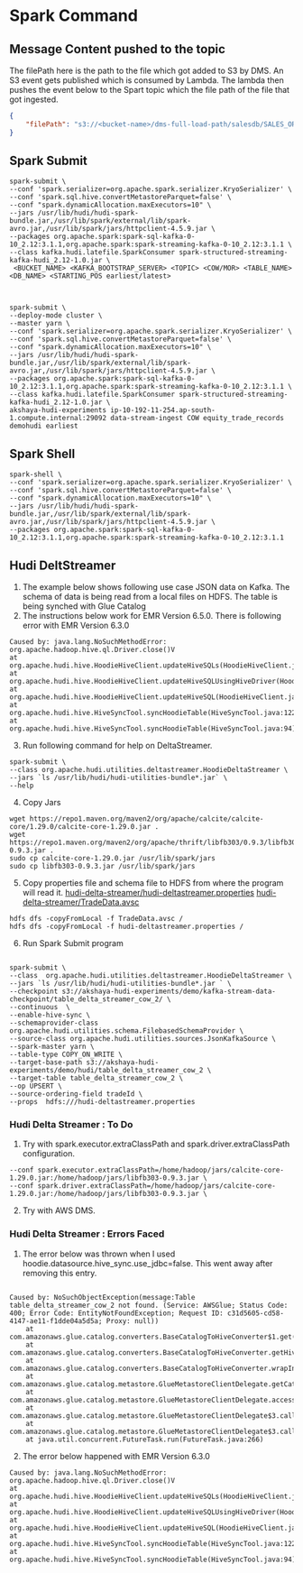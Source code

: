 
# Spark Command
## Message Content pushed to the topic
The filePath here is the path to the file which got added to S3 by DMS. An S3 event gets published which is consumed by Lambda. The lambda then pushes the event below to the Spart topic which the file path of the file that got ingested. 
```json
{
    "filePath": "s3://<bucket-name>/dms-full-load-path/salesdb/SALES_ORDER_DETAIL/20211118-100428844.parquet"
}
```

## Spark Submit

```shell
spark-submit \
--conf 'spark.serializer=org.apache.spark.serializer.KryoSerializer' \
--conf 'spark.sql.hive.convertMetastoreParquet=false' \
--conf "spark.dynamicAllocation.maxExecutors=10" \
--jars /usr/lib/hudi/hudi-spark-bundle.jar,/usr/lib/spark/external/lib/spark-avro.jar,/usr/lib/spark/jars/httpclient-4.5.9.jar \
--packages org.apache.spark:spark-sql-kafka-0-10_2.12:3.1.1,org.apache.spark:spark-streaming-kafka-0-10_2.12:3.1.1 \
--class kafka.hudi.latefile.SparkConsumer spark-structured-streaming-kafka-hudi_2.12-1.0.jar \
 <BUCKET_NAME> <KAFKA_BOOTSTRAP_SERVER> <TOPIC> <COW/MOR> <TABLE_NAME> <DB_NAME> <STARTING_POS earliest/latest>
 


spark-submit \
--deploy-mode cluster \
--master yarn \
--conf 'spark.serializer=org.apache.spark.serializer.KryoSerializer' \
--conf 'spark.sql.hive.convertMetastoreParquet=false' \
--conf "spark.dynamicAllocation.maxExecutors=10" \
--jars /usr/lib/hudi/hudi-spark-bundle.jar,/usr/lib/spark/external/lib/spark-avro.jar,/usr/lib/spark/jars/httpclient-4.5.9.jar \
--packages org.apache.spark:spark-sql-kafka-0-10_2.12:3.1.1,org.apache.spark:spark-streaming-kafka-0-10_2.12:3.1.1 \
--class kafka.hudi.latefile.SparkConsumer spark-structured-streaming-kafka-hudi_2.12-1.0.jar \
akshaya-hudi-experiments ip-10-192-11-254.ap-south-1.compute.internal:29092 data-stream-ingest COW equity_trade_records demohudi earliest
```


## Spark Shell
```shell             
spark-shell \
--conf 'spark.serializer=org.apache.spark.serializer.KryoSerializer' \
--conf 'spark.sql.hive.convertMetastoreParquet=false' \
--conf "spark.dynamicAllocation.maxExecutors=10" \
--jars /usr/lib/hudi/hudi-spark-bundle.jar,/usr/lib/spark/external/lib/spark-avro.jar,/usr/lib/spark/jars/httpclient-4.5.9.jar \
--packages org.apache.spark:spark-sql-kafka-0-10_2.12:3.1.1,org.apache.spark:spark-streaming-kafka-0-10_2.12:3.1.1

```

## Hudi DeltStreamer
1. The example below shows following use case JSON data on Kafka. The schema of data is being read from a local files on HDFS. The table is being synched with Glue Catalog 
2. The instructions below work for EMR Version 6.5.0.
There is following error with EMR Version 6.3.0
```shell
Caused by: java.lang.NoSuchMethodError: org.apache.hadoop.hive.ql.Driver.close()V
at org.apache.hudi.hive.HoodieHiveClient.updateHiveSQLs(HoodieHiveClient.java:417)
at org.apache.hudi.hive.HoodieHiveClient.updateHiveSQLUsingHiveDriver(HoodieHiveClient.java:384)
at org.apache.hudi.hive.HoodieHiveClient.updateHiveSQL(HoodieHiveClient.java:374)
at org.apache.hudi.hive.HiveSyncTool.syncHoodieTable(HiveSyncTool.java:122)
at org.apache.hudi.hive.HiveSyncTool.syncHoodieTable(HiveSyncTool.java:94)
```
3. Run following command for help on DeltaStreamer.
```shell
spark-submit \
--class org.apache.hudi.utilities.deltastreamer.HoodieDeltaStreamer \
--jars `ls /usr/lib/hudi/hudi-utilities-bundle*.jar` \
--help
```   
4. Copy Jars
```shell
wget https://repo1.maven.org/maven2/org/apache/calcite/calcite-core/1.29.0/calcite-core-1.29.0.jar .
wget https://repo1.maven.org/maven2/org/apache/thrift/libfb303/0.9.3/libfb303-0.9.3.jar .
sudo cp calcite-core-1.29.0.jar /usr/lib/spark/jars
sudo cp libfb303-0.9.3.jar /usr/lib/spark/jars
```
5. Copy properties file and schema file to HDFS from where the program will read it.
   [hudi-delta-streamer/hudi-deltastreamer.properties](hudi-delta-streamer/hudi-deltastreamer.properties)
   [hudi-delta-streamer/TradeData.avsc](hudi-delta-streamer/TradeData.avsc)

```shell
hdfs dfs -copyFromLocal -f TradeData.avsc /
hdfs dfs -copyFromLocal -f hudi-deltastreamer.properties /
```
6. Run Spark Submit program
```shell

spark-submit \
--class  org.apache.hudi.utilities.deltastreamer.HoodieDeltaStreamer \
--jars `ls /usr/lib/hudi/hudi-utilities-bundle*.jar ` \
--checkpoint s3://akshaya-hudi-experiments/demo/kafka-stream-data-checkpoint/table_delta_streamer_cow_2/ \
--continuous  \
--enable-hive-sync \
--schemaprovider-class org.apache.hudi.utilities.schema.FilebasedSchemaProvider \
--source-class org.apache.hudi.utilities.sources.JsonKafkaSource \
--spark-master yarn \
--table-type COPY_ON_WRITE \
--target-base-path s3://akshaya-hudi-experiments/demo/hudi/table_delta_streamer_cow_2 \
--target-table table_delta_streamer_cow_2 \
--op UPSERT \
--source-ordering-field tradeId \
--props  hdfs:///hudi-deltastreamer.properties

```
### Hudi Delta Streamer : To Do 
1. Try with spark.executor.extraClassPath and spark.driver.extraClassPath configuration.
```shell
--conf spark.executor.extraClassPath=/home/hadoop/jars/calcite-core-1.29.0.jar:/home/hadoop/jars/libfb303-0.9.3.jar \
--conf spark.driver.extraClassPath=/home/hadoop/jars/calcite-core-1.29.0.jar:/home/hadoop/jars/libfb303-0.9.3.jar \

```
2. Try with AWS DMS. 

### Hudi Delta Streamer : Errors Faced
1. The error below was thrown when I used hoodie.datasource.hive_sync.use_jdbc=false. This went away after removing this entry. 
```shell

Caused by: NoSuchObjectException(message:Table table_delta_streamer_cow_2 not found. (Service: AWSGlue; Status Code: 400; Error Code: EntityNotFoundException; Request ID: c31d5605-cd58-4147-ae11-f1dde04a5d5a; Proxy: null))
	at com.amazonaws.glue.catalog.converters.BaseCatalogToHiveConverter$1.get(BaseCatalogToHiveConverter.java:90)
	at com.amazonaws.glue.catalog.converters.BaseCatalogToHiveConverter.getHiveException(BaseCatalogToHiveConverter.java:109)
	at com.amazonaws.glue.catalog.converters.BaseCatalogToHiveConverter.wrapInHiveException(BaseCatalogToHiveConverter.java:100)
	at com.amazonaws.glue.catalog.metastore.GlueMetastoreClientDelegate.getCatalogPartitions(GlueMetastoreClientDelegate.java:1129)
	at com.amazonaws.glue.catalog.metastore.GlueMetastoreClientDelegate.access$200(GlueMetastoreClientDelegate.java:162)
	at com.amazonaws.glue.catalog.metastore.GlueMetastoreClientDelegate$3.call(GlueMetastoreClientDelegate.java:1023)
	at com.amazonaws.glue.catalog.metastore.GlueMetastoreClientDelegate$3.call(GlueMetastoreClientDelegate.java:1020)
	at java.util.concurrent.FutureTask.run(FutureTask.java:266)

```
2. The error below happened with EMR Version 6.3.0
```shell
Caused by: java.lang.NoSuchMethodError: org.apache.hadoop.hive.ql.Driver.close()V
at org.apache.hudi.hive.HoodieHiveClient.updateHiveSQLs(HoodieHiveClient.java:417)
at org.apache.hudi.hive.HoodieHiveClient.updateHiveSQLUsingHiveDriver(HoodieHiveClient.java:384)
at org.apache.hudi.hive.HoodieHiveClient.updateHiveSQL(HoodieHiveClient.java:374)
at org.apache.hudi.hive.HiveSyncTool.syncHoodieTable(HiveSyncTool.java:122)
at org.apache.hudi.hive.HiveSyncTool.syncHoodieTable(HiveSyncTool.java:94)
```